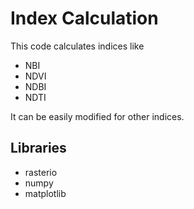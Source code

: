 # Index Calculation
This code calculates indices like
- NBI
- NDVI 
- NDBI 
- NDTI

It can be easily modified for other indices.

## Libraries

- rasterio 
- numpy 
- matplotlib

